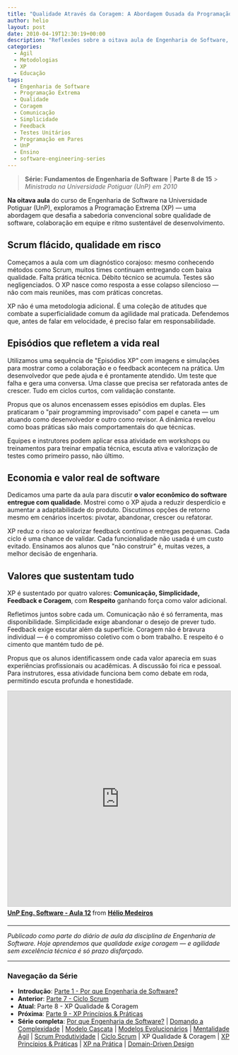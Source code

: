 ```yaml
---
title: "Qualidade Através da Coragem: A Abordagem Ousada da Programação Extrema"
author: helio
layout: post
date: 2010-04-19T12:30:19+00:00
description: "Reflexões sobre a oitava aula de Engenharia de Software, explorando os valores centrais da Programação Extrema, ênfase em qualidade e práticas baseadas em coragem."
categories:
  - Ágil
  - Metodologias
  - XP
  - Educação
tags:
  - Engenharia de Software
  - Programação Extrema
  - Qualidade
  - Coragem
  - Comunicação
  - Simplicidade
  - Feedback
  - Testes Unitários
  - Programação em Pares
  - UnP
  - Ensino
  - software-engineering-series
---
```


> **Série: Fundamentos de Engenharia de Software** | **Parte 8 de 15** > _Ministrada na Universidade Potiguar (UnP) em 2010_

**Na oitava aula** do curso de Engenharia de Software na Universidade Potiguar (UnP), exploramos a Programação Extrema (XP) — uma abordagem que desafia a sabedoria convencional sobre qualidade de software, colaboração em equipe e ritmo sustentável de desenvolvimento.

## Scrum flácido, qualidade em risco

Começamos a aula com um diagnóstico corajoso: mesmo conhecendo métodos como Scrum, muitos times continuam entregando com baixa qualidade. Falta prática técnica. Débito técnico se acumula. Testes são negligenciados. O XP nasce como resposta a esse colapso silencioso — não com mais reuniões, mas com práticas concretas.

XP não é uma metodologia adicional. É uma coleção de atitudes que combate a superficialidade comum da agilidade mal praticada. Defendemos que, antes de falar em velocidade, é preciso falar em responsabilidade.

## Episódios que refletem a vida real

Utilizamos uma sequência de "Episódios XP" com imagens e simulações para mostrar como a colaboração e o feedback acontecem na prática. Um desenvolvedor que pede ajuda e é prontamente atendido. Um teste que falha e gera uma conversa. Uma classe que precisa ser refatorada antes de crescer. Tudo em ciclos curtos, com validação constante.

Propus que os alunos encenassem esses episódios em duplas. Eles praticaram o "pair programming improvisado" com papel e caneta — um atuando como desenvolvedor e outro como revisor. A dinâmica revelou como boas práticas são mais comportamentais do que técnicas.

Equipes e instrutores podem aplicar essa atividade em workshops ou treinamentos para treinar empatia técnica, escuta ativa e valorização de testes como primeiro passo, não último.

## Economia e valor real de software

Dedicamos uma parte da aula para discutir **o valor econômico do software entregue com qualidade**. Mostrei como o XP ajuda a reduzir desperdício e aumentar a adaptabilidade do produto. Discutimos opções de retorno mesmo em cenários incertos: pivotar, abandonar, crescer ou refatorar.

XP reduz o risco ao valorizar feedback contínuo e entregas pequenas. Cada ciclo é uma chance de validar. Cada funcionalidade não usada é um custo evitado. Ensinamos aos alunos que "não construir" é, muitas vezes, a melhor decisão de engenharia.

## Valores que sustentam tudo

XP é sustentado por quatro valores: **Comunicação, Simplicidade, Feedback e Coragem**, com **Respeito** ganhando força como valor adicional.

Refletimos juntos sobre cada um. Comunicação não é só ferramenta, mas disponibilidade. Simplicidade exige abandonar o desejo de prever tudo. Feedback exige escutar além da superfície. Coragem não é bravura individual — é o compromisso coletivo com o bom trabalho. E respeito é o cimento que mantém tudo de pé.

Propus que os alunos identificassem onde cada valor aparecia em suas experiências profissionais ou acadêmicas. A discussão foi rica e pessoal. Para instrutores, essa atividade funciona bem como debate em roda, permitindo escuta profunda e honestidade.

<div style="margin-bottom: 20px;">
<iframe src="https://www.slideshare.net/slideshow/embed_code/key/iLcDkba8WQwKXN?startSlide=1" width="597" height="486" frameborder="0" marginwidth="0" marginheight="0" scrolling="no" style="border:1px solid #CCC; border-width:1px; margin-bottom:5px;max-width: 100%;" allowfullscreen></iframe> <div style="margin-bottom:5px"><strong> <a href="https://pt.slideshare.net/slideshow/unp-eng-software-aula-12/3666315" title="UnP Eng. Software - Aula 12" target="_blank">UnP Eng. Software - Aula 12</a> </strong> from <strong> <a href="https://www.slideshare.net/heliomedeiros" target="_blank">Hélio Medeiros</a> </strong></div>
</div>

---

_Publicado como parte do diário de aula da disciplina de Engenharia de Software. Hoje aprendemos que qualidade exige coragem — e agilidade sem excelência técnica é só prazo disfarçado._

---

### **Navegação da Série**

- **Introdução**: [Parte 1 - Por que Engenharia de Software?](../2010-02-24-software-engineering-purpose/)
- **Anterior**: [Parte 7 - Ciclo Scrum](../2010-04-11-scrum-cycle/)
- **Atual**: Parte 8 - XP Qualidade & Coragem
- **Próxima**: [Parte 9 - XP Princípios & Práticas](../2010-05-01-xp-principles-practices/)
- **Série completa**: [Por que Engenharia de Software?](../2010-02-24-software-engineering-purpose/) | [Domando a Complexidade](../2010-03-02-complexity-process/) | [Modelo Cascata](../2010-03-10-waterfall-model/) | [Modelos Evolucionários](../2010-03-18-evolutionary-models/) | [Mentalidade Ágil](../2010-03-26-agile-mindset/) | [Scrum Produtividade](../2010-04-03-scrum-productivity/) | [Ciclo Scrum](../2010-04-11-scrum-cycle/) | XP Qualidade & Coragem | [XP Princípios & Práticas](../2010-05-01-xp-principles-practices/) | [XP na Prática](../2010-05-08-applying-xp-strategies/) | [Domain-Driven Design](../2010-05-15-domain-driven-design/)
